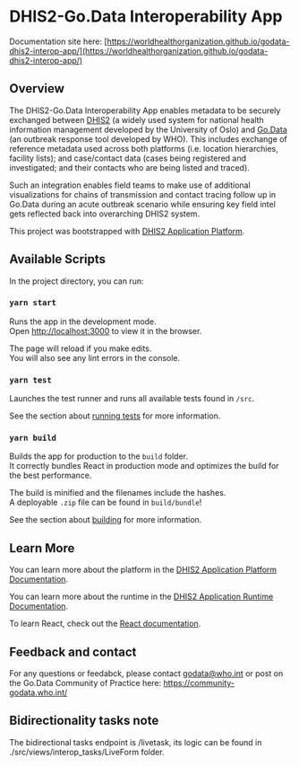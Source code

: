 # DHIS2-Go.Data Interoperability App 
Documentation site here: [https://worldhealthorganization.github.io/godata-dhis2-interop-app/](https://worldhealthorganization.github.io/godata-dhis2-interop-app/)

## Overview
The DHIS2-Go.Data Interoperability App enables metadata to be securely exchanged between [DHIS2](https://dhis2.org/) (a widely used system for national health information management developed by the University of Oslo) and [Go.Data](https://www.who.int/tools/godata) (an outbreak response tool developed by WHO). This includes exchange of reference metadata used across both platforms (i.e. location hierarchies, facility lists); and case/contact data (cases being registered and investigated; and their contacts who are being listed and traced). 

Such an integration enables field teams to make use of additional visualizations for chains of transmission and contact tracing follow up in Go.Data during an acute outbreak scenario while ensuring key field intel gets reflected back into overarching DHIS2 system. 

This project was bootstrapped with [DHIS2 Application Platform](https://github.com/dhis2/app-platform).

## Available Scripts

In the project directory, you can run:

### `yarn start`

Runs the app in the development mode.<br />
Open [http://localhost:3000](http://localhost:3000) to view it in the browser.

The page will reload if you make edits.<br />
You will also see any lint errors in the console.

### `yarn test`

Launches the test runner and runs all available tests found in `/src`.<br />

See the section about [running tests](https://platform.dhis2.nu/#/scripts/test) for more information.

### `yarn build`

Builds the app for production to the `build` folder.<br />
It correctly bundles React in production mode and optimizes the build for the best performance.

The build is minified and the filenames include the hashes.<br />
A deployable `.zip` file can be found in `build/bundle`!

See the section about [building](https://platform.dhis2.nu/#/scripts/build) for more information.

## Learn More

You can learn more about the platform in the [DHIS2 Application Platform Documentation](https://platform.dhis2.nu/).

You can learn more about the runtime in the [DHIS2 Application Runtime Documentation](https://runtime.dhis2.nu/).

To learn React, check out the [React documentation](https://reactjs.org/).

## Feedback and contact

For any questions or feedabck, please contact godata@who.int or post on the Go.Data Community of Practice here: https://community-godata.who.int/

## Bidirectionality tasks note

The bidirectional tasks endpoint is /livetask, its logic can be found in ./src/views/interop_tasks/LiveForm folder.
